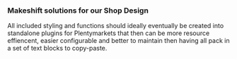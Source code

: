 ### Makeshift solutions for our Shop Design

All included styling and functions should ideally eventually be created into standalone plugins for Plentymarkets that then can be more resource effiencent, easier configurable and better to maintain then having all pack in a set of text blocks to copy-paste. 
